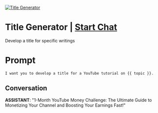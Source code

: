 
[![Title Generator](https://flow-prompt-covers.s3.us-west-1.amazonaws.com/icon/cute/cute_1.png)](https://gptcall.net/chat.html?data=%7B%22contact%22%3A%7B%22id%22%3A%22IVVFhqyWtQ8JDYzfyEqFs%22%2C%22flow%22%3Atrue%7D%7D)
# Title Generator | [Start Chat](https://gptcall.net/chat.html?data=%7B%22contact%22%3A%7B%22id%22%3A%22IVVFhqyWtQ8JDYzfyEqFs%22%2C%22flow%22%3Atrue%7D%7D)
Develop a title for specific writings

# Prompt

```
I want you to develop a title for a YouTube tutorial on {{ topic }}.

```

## Conversation

**ASSISTANT**: "1-Month YouTube Money Challenge: The Ultimate Guide to Monetizing Your Channel and Boosting Your Earnings Fast!"


